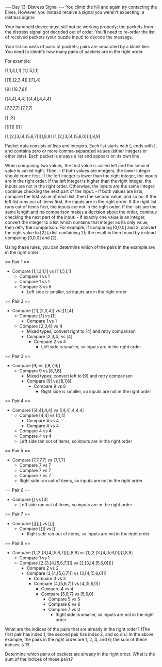 --- Day 13: Distress Signal ---
You climb the hill and again try contacting the Elves. However, you instead receive a signal you weren't expecting: a distress signal.

Your handheld device must still not be working properly; the packets from the distress signal got decoded out of order. You'll need to re-order the list of received packets (your puzzle input) to decode the message.

Your list consists of pairs of packets; pairs are separated by a blank line. You need to identify how many pairs of packets are in the right order.

For example:

[1,1,3,1,1]
[1,1,5,1,1]

[[1],[2,3,4]]
[[1],4]

[9]
[[8,7,6]]

[[4,4],4,4]
[[4,4],4,4,4]

[7,7,7,7]
[7,7,7]

[]
[3]

[[[]]]
[[]]

[1,[2,[3,[4,[5,6,7]]]],8,9]
[1,[2,[3,[4,[5,6,0]]]],8,9]

Packet data consists of lists and integers. Each list starts with [, ends with ], and contains zero or more comma-separated values (either integers or other lists). Each packet is always a list and appears on its own line.

When comparing two values, the first value is called left and the second value is called right. Then:
	- If both values are integers, the lower integer should come first. If the left integer is lower than the right integer, the inputs are in the right order. If the left integer is higher than the right integer, the inputs are not in the right order. Otherwise, the inputs are the same integer; continue checking the next part of the input.
	- If both values are lists, compare the first value of each list, then the second value, and so on. If the left list runs out of items first, the inputs are in the right order. If the right list runs out of items first, the inputs are not in the right order. If the lists are the same length and no comparison makes a decision about the order, continue checking the next part of the input.
	- If exactly one value is an integer, convert the integer to a list which contains that integer as its only value, then retry the comparison. For example, if comparing [0,0,0] and 2, convert the right value to [2] (a list containing 2); the result is then found by instead comparing [0,0,0] and [2].

Using these rules, you can determine which of the pairs in the example are in the right order:

== Pair 1 ==
- Compare [1,1,3,1,1] vs [1,1,5,1,1]
	- Compare 1 vs 1
	- Compare 1 vs 1
	- Compare 3 vs 5
		- Left side is smaller, so inputs are in the right order

== Pair 2 ==
- Compare [[1],[2,3,4]] vs [[1],4]
	- Compare [1] vs [1]
		- Compare 1 vs 1
	- Compare [2,3,4] vs 4
		- Mixed types; convert right to [4] and retry comparison
		- Compare [2,3,4] vs [4]
			- Compare 2 vs 4
				- Left side is smaller, so inputs are in the right order

== Pair 3 ==
- Compare [9] vs [[8,7,6]]
	- Compare 9 vs [8,7,6]
		- Mixed types; convert left to [9] and retry comparison
		- Compare [9] vs [8,7,6]
			- Compare 9 vs 8
				- Right side is smaller, so inputs are not in the right order

== Pair 4 ==
- Compare [[4,4],4,4] vs [[4,4],4,4,4]
	- Compare [4,4] vs [4,4]
		- Compare 4 vs 4
		- Compare 4 vs 4
	- Compare 4 vs 4
	- Compare 4 vs 4
	- Left side ran out of items, so inputs are in the right order

== Pair 5 ==
- Compare [7,7,7,7] vs [7,7,7]
	- Compare 7 vs 7
	- Compare 7 vs 7
	- Compare 7 vs 7
	- Right side ran out of items, so inputs are not in the right order

== Pair 6 ==
- Compare [] vs [3]
	- Left side ran out of items, so inputs are in the right order

== Pair 7 ==
- Compare [[[]]] vs [[]]
	- Compare [[]] vs []
		- Right side ran out of items, so inputs are not in the right order

== Pair 8 ==
- Compare [1,[2,[3,[4,[5,6,7]]]],8,9] vs [1,[2,[3,[4,[5,6,0]]]],8,9]
	- Compare 1 vs 1
	- Compare [2,[3,[4,[5,6,7]]]] vs [2,[3,[4,[5,6,0]]]]
		- Compare 2 vs 2
		- Compare [3,[4,[5,6,7]]] vs [3,[4,[5,6,0]]]
			- Compare 3 vs 3
			- Compare [4,[5,6,7]] vs [4,[5,6,0]]
				- Compare 4 vs 4
				- Compare [5,6,7] vs [5,6,0]
					- Compare 5 vs 5
					- Compare 6 vs 6
					- Compare 7 vs 0
						- Right side is smaller, so inputs are not in the right order

What are the indices of the pairs that are already in the right order? (The first pair has index 1, the second pair has index 2, and so on.) In the above example, the pairs in the right order are 1, 2, 4, and 6; the sum of these indices is 13.

Determine which pairs of packets are already in the right order. What is the sum of the indices of those pairs?
